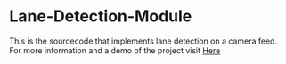 # Lane-Detection-Module

This is the sourcecode that implements lane detection on a camera feed. For more information and a demo of the project visit [Here](https://gkim924.github.io/laneDetection/laneDetection.html)
